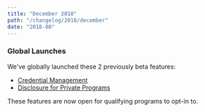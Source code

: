 ```yaml
---
title: "December 2018"
path: "/changelog/2018/december"
date: "2018-08"
---
```


### Global Launches
We've globally launched these 2 previously beta features:
* [Credential Management](/programs/credential-management.html)  
* [Disclosure for Private Programs](/hackers/disclosure.html)

These features are now open for qualifying programs to opt-in to. 
